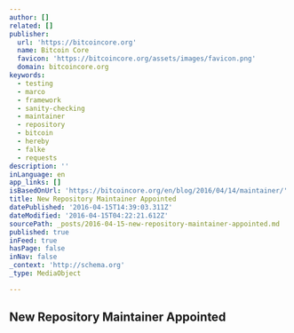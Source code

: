 ```yaml
---
author: []
related: []
publisher:
  url: 'https://bitcoincore.org'
  name: Bitcoin Core
  favicon: 'https://bitcoincore.org/assets/images/favicon.png'
  domain: bitcoincore.org
keywords:
  - testing
  - marco
  - framework
  - sanity-checking
  - maintainer
  - repository
  - bitcoin
  - hereby
  - falke
  - requests
description: ''
inLanguage: en
app_links: []
isBasedOnUrl: 'https://bitcoincore.org/en/blog/2016/04/14/maintainer/'
title: New Repository Maintainer Appointed
datePublished: '2016-04-15T14:39:03.311Z'
dateModified: '2016-04-15T04:22:21.612Z'
sourcePath: _posts/2016-04-15-new-repository-maintainer-appointed.md
published: true
inFeed: true
hasPage: false
inNav: false
_context: 'http://schema.org'
_type: MediaObject

---
```

<article style=""><h1>New Repository Maintainer Appointed</h1></article>